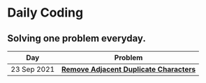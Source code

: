 # Daily Coding
## Solving one problem everyday.

Day | Problem
--- | -------
23 Sep 2021 | **[Remove Adjacent Duplicate Characters](2021-09-23)**